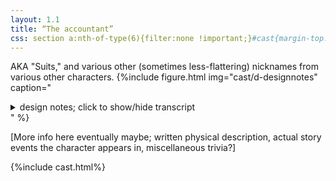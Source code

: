 ```yaml
---
layout: 1.1
title: “The accountant”
css: section a:nth-of-type(6){filter:none !important;}#cast{margin-top:5rem;}
---
```

AKA "Suits," and various other (sometimes less-flattering) nicknames from various other characters.
{%include figure.html
	img="cast/d-designnotes"
	caption="<details><summary>design notes; click to show/hide transcript</summary><ul><li>sharp, showy</li><li>stands out in any room</li><li>not actually <em>that</em> stiff (with [bright colors] like that…)</li></ul>&nbsp;<ul><li>[when facing viewer's left, hair has 3 waves in front and 2 in back;] right-facing hair can be [unintentionally inconsistent…</li><li>natural arch [to eyebrow]</li><li>eye shape is connected</li><li>[nose/profile is] flat-ish</li><li>gloves under dress shirt under suit</li><li>[makes] weird hand gestures</li></ul></details>"
%}

\[More info here eventually maybe; written physical description, actual story events the character appears in, miscellaneous trivia?]

{%include cast.html%}